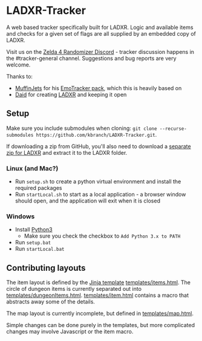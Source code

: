 # LADXR-Tracker
A web based tracker specifically built for LADXR. Logic and available items and checks for a given set of flags are all supplied by an embedded copy of LADXR.

Visit us on the [Zelda 4 Randomizer Discord](https://discord.gg/XTw7X2G) - tracker discussion happens in the #tracker-general channel. Suggestions and bug reports are very welcome.

Thanks to:
 - [MuffinJets](https://www.twitch.tv/muffinjets) for his [EmoTracker pack](https://github.com/muffinjets/ladx_maptracker_muffinjets_wolfman2000), which this is heavily based on
 - [Daid](https://github.com/daid) for creating [LADXR](https://github.com/daid/LADXR) and keeping it open

## Setup
Make sure you include submodules when cloning: `git clone --recurse-submodules https://github.com/kbranch/LADXR-Tracker.git`.

If downloading a zip from GitHub, you'll also need to download a [separate zip for LADXR](https://github.com/kbranch/LADXR/archive/refs/heads/master.zip) and extract it to the LADXR folder.
### Linux (and Mac?)
 - Run `setup.sh` to create a python virtual environment and install the required packages
 - Run `startLocal.sh` to start as a local application - a browser window should open, and the application will exit when it is closed
 
### Windows
 - Install [Python3](https://www.python.org/downloads/)
   - Make sure you check the checkbox to `Add Python 3.x to PATH`
 - Run `setup.bat`
 - Run `startLocal.bat`

## Contributing layouts
The item layout is defined by the [Jinja template](https://jinja.palletsprojects.com/en/3.1.x/) [templates/items.html](templates/items.html). The circle of dungeon items is currently separated out into [templates/dungeonItems.html](templates/dungeonItems.html). [templates/item.html](templates/item.html) contains a macro that abstracts away some of the details.

The map layout is currently incomplete, but defined in [templates/map.html](templates/map.html).

Simple changes can be done purely in the templates, but more complicated changes may involve Javascript or the item macro.
